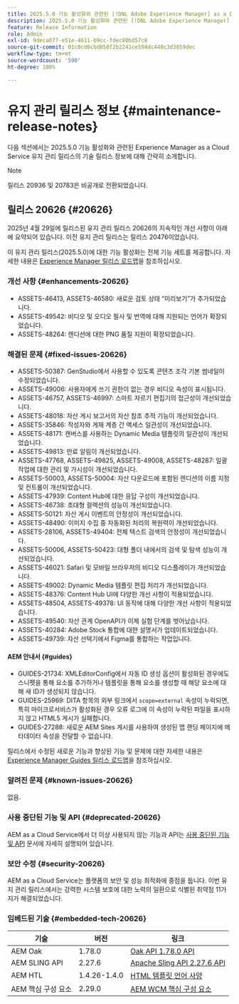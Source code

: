 ```yaml
---
title: 2025.5.0 기능 활성화와 관련된 [!DNL Adobe Experience Manager] as a Cloud Service의 유지 관리 릴리스 정보입니다.
description: 2025.5.0 기능 활성화와 관련된 [!DNL Adobe Experience Manager] as a Cloud Service의 유지 관리 릴리스 정보입니다.
feature: Release Information
role: Admin
exl-id: 9deca077-e51e-4611-b9cc-fdec80bd57c8
source-git-commit: 01c8cd6cbd858f2b2241ce594dc440c3d3859dec
workflow-type: tm+mt
source-wordcount: '590'
ht-degree: 100%

---
```


# 유지 관리 릴리스 정보 {#maintenance-release-notes}

다음 섹션에서는 2025.5.0 기능 활성화와 관련된 Experience Manager as a Cloud Service 유지 관리 릴리스의 기술 릴리스 정보에 대해 간략히 소개합니다.

>[!NOTE]
>
> 릴리스 20936 및 20783은 비공개로 전환되었습니다.

## 릴리스 20626 {#20626}

2025년 4월 29일에 릴리스된 유지 관리 릴리스 20626의 지속적인 개선 사항이 아래에 요약되어 있습니다. 이전 유지 관리 릴리스는 릴리스 20476이었습니다.

이 유지 관리 릴리스(2025.5.0)에 대한 기능 활성화는 전체 기능 세트를 제공합니다. 자세한 내용은 [Experience Manager 릴리스 로드맵](https://experienceleague.adobe.com/ko/docs/experience-manager-release-information/aem-release-updates/update-releases-roadmap)을 참조하십시오.

### 개선 사항 {#enhancements-20626}

* ASSETS-46413, ASSETS-46580: 새로운 검토 상태 “미리보기”가 추가되었습니다.
* ASSETS-49542: 비디오 및 오디오 필사 및 번역에 대해 지원되는 언어가 확장되었습니다.
* ASSETS-48264: 렌디션에 대한 PNG 품질 지원이 확장되었습니다.

### 해결된 문제 {#fixed-issues-20626}

* ASSETS-50387: GenStudio에서 사용할 수 있도록 콘텐츠 조각 기본 썸네일이 수정되었습니다.
* ASSETS-49006: 사용자에게 쓰기 권한이 없는 경우 비디오 속성이 표시됩니다.
* ASSETS-46757, ASSETS-46997: 스마트 자르기 편집기의 접근성이 개선되었습니다.
* ASSETS-48018: 자산 게시 보고서의 자산 참조 추적 기능이 개선되었습니다.
* ASSETS-35846: 작성자와 게재 계층 간 액세스 일관성이 개선되었습니다.
* ASSETS-48171: 캔버스를 사용하는 Dynamic Media 템플릿의 일관성이 개선되었습니다.
* ASSETS-49813: 만료 알림이 개선되었습니다.
* ASSETS-47768, ASSETS-49825, ASSETS-49008, ASSETS-48287: 일괄 작업에 대한 관리 및 가시성이 개선되었습니다.
* ASSETS-50003, ASSETS-50004: 자산 다운로드에 포함된 렌디션의 이름 지정 및 컨트롤이 개선되었습니다.
* ASSETS-47939: Content Hub에 대한 응답 구성이 개선되었습니다.
* ASSETS-46738: 초대형 컬렉션의 성능이 개선되었습니다.
* ASSETS-50121: 자산 게시 이벤트의 안정성이 개선되었습니다.
* ASSETS-48490: 이미지 수집 중 자동화된 처리의 복원력이 개선되었습니다.
* ASSETS-28106, ASSETS-49404: 전체 텍스트 검색의 안정성이 개선되었습니다.
* ASSETS-50006, ASSETS-50423: 대형 폴더 내에서의 검색 및 탐색 성능이 개선되었습니다.
* ASSETS-46021: Safari 및 모바일 브라우저의 비디오 디스플레이가 개선되었습니다.
* ASSETS-49002: Dynamic Media 템플릿 편집 처리가 개선되었습니다.
* ASSETS-48376: Content Hub UI에 다양한 개선 사항이 적용되었습니다.
* ASSETS-48504, ASSETS-49378: UI 동작에 대해 다양한 개선 사항이 적용되었습니다.
* ASSETS-49540: 자산 관계 OpenAPI가 이제 실험 단계를 벗어났습니다.
* ASSETS-40284: Adobe Stock 통합에 대한 설명서가 업데이트되었습니다.
* ASSETS-49739: 자산 선택기에서 Figma를 통합하는 작업입니다.

#### AEM 안내서 {#guides}

* GUIDES-21734: XMLEditorConfig에서 자동 ID 생성 옵션이 활성화된 경우에도 스니펫을 통해 요소를 추가하거나 템플릿을 통해 요소를 생성할 때 해당 요소에 대해 새 ID가 생성되지 않습니다.
* GUIDES-25969: DITA 항목의 외부 링크에서 `scope=external` 속성이 누락되면, 특히 마이크로서비스가 활성화된 경우 오류 로그에 이 속성이 누락된 파일을 표시하지 않고 HTML5 게시가 실패합니다.
* GUIDES-27288: 새로운 AEM Sites 게시를 사용하여 생성된 맵 랜딩 페이지에 메타데이터 속성을 전달할 수 없습니다.

릴리스에서 수정된 새로운 기능과 향상된 기능 및 문제에 대한 자세한 내용은 [Experience Manager Guides 릴리스 로드맵](https://experienceleague.adobe.com/ko/docs/experience-manager-guides/using/release-info/aem-guides-releases-roadmap)을 참조하십시오.

### 알려진 문제 {#known-issues-20626}

없음.

### 사용 중단된 기능 및 API {#deprecated-20626}

AEM as a Cloud Service에서 더 이상 사용되지 않는 기능과 API는 [사용 중단된 기능 및 API](/help/release-notes/deprecated-removed-features.md) 문서에 자세히 설명되어 있습니다.

### 보안 수정 {#security-20626}

AEM as a Cloud Service는 플랫폼의 보안 및 성능 최적화에 중점을 둡니다. 이번 유지 관리 릴리스에서는 강력한 시스템 보호에 대한 노력의 일환으로 식별된 취약점 11가지가 해결되었습니다.

### 임베드된 기술 {#embedded-tech-20626}

| 기술 | 버전 | 링크 |
|---|---|---|
| AEM Oak | 1.78.0 | [Oak API 1.78.0 API](https://www.javadoc.io/doc/org.apache.jackrabbit/oak-api/1.78.0/index.html) |
| AEM SLING API | 2.27.6 | [Apache Sling API 2.27.6 API](https://www.javadoc.io/doc/org.apache.sling/org.apache.sling.api/latest/index.html) |
| AEM HTL | 1.4.26-1.4.0 | [HTML 템플릿 언어 사양](https://github.com/adobe/htl-spec) |
| AEM 핵심 구성 요소 | 2.29.0 | [AEM WCM 핵심 구성 요소](https://github.com/adobe/aem-core-wcm-components) |
